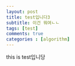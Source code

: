 ```yaml
---
layout: post
title: test입니다3
subtitle: 이건 뭐여ㄴㄴ
tags: [test]
comments: true
categories : [algorithm]
---
```


this is test입니당
